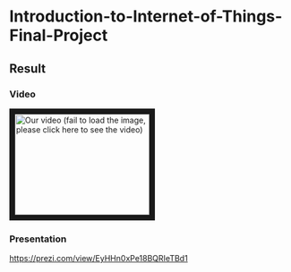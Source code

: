 # Introduction-to-Internet-of-Things-Final-Project

## Result

### Video
<a href="http://www.youtube.com/watch?feature=player_embedded&v=lDA9xkAayP0
" target="_blank"><img src="http://img.youtube.com/vi/lDA9xkAayP0/0.jpg" 
alt="Our video (fail to load the image, please click here to see the video)" width="240" height="180" border="10" /></a>

### Presentation
https://prezi.com/view/EyHHn0xPe18BQRIeTBd1